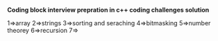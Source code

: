 **Coding block interview prepration in c++ coding challenges solution**

1=>array
2=>strings
3=>sorting and seraching
4=>bitmasking
5=>number theorey
6=>recursion
7=>
